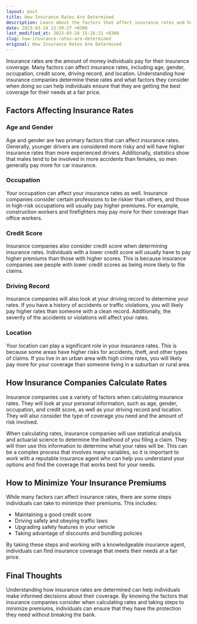 ```yaml
---
layout: post
title: How Insurance Rates Are Determined
description: Learn about the factors that affect insurance rates and how they are determined. Understand how this affects your coverage and how you can minimize your premiums.
date: 2023-03-24 13:59:27 +0300
last_modified_at: 2023-03-24 15:26:21 +0300
slug: how-insurance-rates-are-determined
original: How Insurance Rates Are Determined
---
```

Insurance rates are the amount of money individuals pay for their insurance coverage. Many factors can affect insurance rates, including age, gender, occupation, credit score, driving record, and location. Understanding how insurance companies determine these rates and what factors they consider when doing so can help individuals ensure that they are getting the best coverage for their needs at a fair price.

## Factors Affecting Insurance Rates

### Age and Gender

Age and gender are two primary factors that can affect insurance rates. Generally, younger drivers are considered more risky and will have higher insurance rates than more experienced drivers. Additionally, statistics show that males tend to be involved in more accidents than females, so men generally pay more for car insurance.

### Occupation

Your occupation can affect your insurance rates as well. Insurance companies consider certain professions to be riskier than others, and those in high-risk occupations will usually pay higher premiums. For example, construction workers and firefighters may pay more for their coverage than office workers.

### Credit Score

Insurance companies also consider credit score when determining insurance rates. Individuals with a lower credit score will usually have to pay higher premiums than those with higher scores. This is because insurance companies see people with lower credit scores as being more likely to file claims.

### Driving Record

Insurance companies will also look at your driving record to determine your rates. If you have a history of accidents or traffic violations, you will likely pay higher rates than someone with a clean record. Additionally, the severity of the accidents or violations will affect your rates.

### Location

Your location can play a significant role in your insurance rates. This is because some areas have higher risks for accidents, theft, and other types of claims. If you live in an urban area with high crime rates, you will likely pay more for your coverage than someone living in a suburban or rural area.

## How Insurance Companies Calculate Rates

Insurance companies use a variety of factors when calculating insurance rates. They will look at your personal information, such as age, gender, occupation, and credit score, as well as your driving record and location. They will also consider the type of coverage you need and the amount of risk involved.

When calculating rates, insurance companies will use statistical analysis and actuarial science to determine the likelihood of you filing a claim. They will then use this information to determine what your rates will be. This can be a complex process that involves many variables, so it is important to work with a reputable insurance agent who can help you understand your options and find the coverage that works best for your needs.

## How to Minimize Your Insurance Premiums

While many factors can affect insurance rates, there are some steps individuals can take to minimize their premiums. This includes:

* Maintaining a good credit score
* Driving safely and obeying traffic laws
* Upgrading safety features in your vehicle
* Taking advantage of discounts and bundling policies

By taking these steps and working with a knowledgeable insurance agent, individuals can find insurance coverage that meets their needs at a fair price.

## Final Thoughts

Understanding how insurance rates are determined can help individuals make informed decisions about their coverage. By knowing the factors that insurance companies consider when calculating rates and taking steps to minimize premiums, individuals can ensure that they have the protection they need without breaking the bank.
